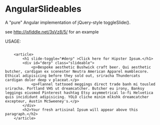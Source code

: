 AngularSlideables
=================

A "pure" Angular implementation of jQuery-style toggleSlide().

see http://jsfiddle.net/3sVz8/5/ for an example

USAGE:

<pre><code>
    &lt;article&gt;
        &lt;h1 slide-toggle="#derp" &gt;Click here for Hipster Ipsum.&lt;/h1&gt;
        &lt;div id="derp" class="slideable"&gt;
            &lt;p&gt;Bespoke aesthetic Bushwick craft beer. Qui aesthetic butcher, cardigan ex scenester Neutra American Apparel mumblecore. Ethical adipisicing before they sold out, sriracha Thundercats cardigan dolor deep v placeat.&lt;/p&gt;
            &lt;p&gt;Flannel tattooed meggings direct trade banh mi tousled sriracha. Portland VHS ut dreamcatcher. Butcher eu irony, Banksy leggings eiusmod Pinterest hashtag Etsy asymmetrical lo-fi Helvetica quis incididunt adipisicing. YOLO cliche minim mlkshk dreamcatcher excepteur, Austin McSweeney's.&lt;/p&gt;
        &lt;/div&gt;
        &lt;h2&gt;Your fresh artisinal Ipsum will appear above this paragraph.&lt;/h2&gt;
    &lt;/article&gt;
</code></pre>
